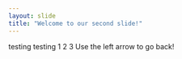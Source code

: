 ```yaml
---
layout: slide
title: "Welcome to our second slide!"
---
```

testing testing 1 2 3
Use the left arrow to go back!
